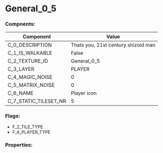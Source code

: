 

# General_0_5





### Compnents: 
| Component | Value | 
|  --  |  --  | 
| C_0_DESCRIPTION | Thats you, 21st century shizoid man | 
| C_1_IS_WALKABLE | False | 
| C_2_TEXTURE_ID | General_0_5 | 
| C_3_LAYER | PLAYER | 
| C_4_MAGIC_NOISE | 0 | 
| C_5_MATRIX_NOISE | 0 | 
| C_6_NAME | Player icon | 
| C_7_STATIC_TILESET_NR | 5 | 


### Flags: 
* F_2_TILE_TYPE
* F_4_PLAYER_TYPE


### Properties: 

